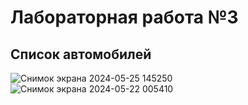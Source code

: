 # Лабораторная работа №3
## Список автомобилей
![Снимок экрана 2024-05-25 145250](https://github.com/ka1ssu/Laba3_Servlet/assets/124870566/dcee460e-6d12-40dc-8249-b83a821f835d)
![Снимок экрана 2024-05-22 005410](https://github.com/ka1ssu/Laba3_Servlet/assets/124870566/31fa9106-cd19-4a37-acb8-57d13beb2a14)
